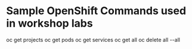 # Sample OpenShift Commands used in workshop labs
oc get projects
oc get pods
oc get services
oc get all
oc delete all --all

